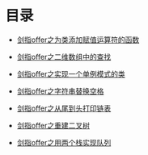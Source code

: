 <html>
<head>
  <title>目录</title>
  <meta http-equiv="Content-Type" content="text/html;charset=utf-8" />
</head>
<body>
<h1>目录</h1>
<ul>
<li><a href="01CMystring/readme.md">剑指offer之为类添加赋值运算符的函数</a></li>
</ul>
<ul>
<li><a href="02/readme.md">剑指offer之二维数组中的查找</a></li>
</ul>
<ul>
<li><a href="03/readme.md">剑指offer之实现一个单例模式的类</a></li>
</ul>
<ul>
<li><a href="04/readme.md">剑指offer之字符串替换空格</a></li>
</ul>
<ul>
<li><a href="05/readme.md">剑指offer之从尾到头打印链表</a></li>
</ul>
<ul>
<li><a href="06/readme.md">剑指offer之重建二叉树</a></li>
</ul>
<ul>
<li><a href="07/readme.md">剑指offer之用两个栈实现队列</a></li>
</ul>
</body>
</html>
